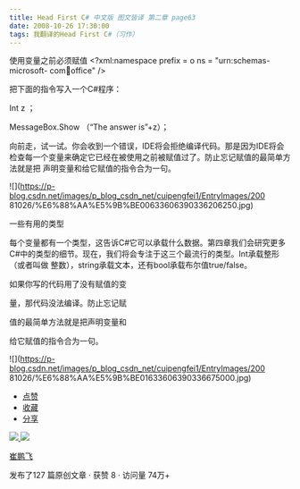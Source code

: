 ```yaml
---
title: Head First C# 中文版 图文皆译 第二章 page63
date: 2008-10-26 17:30:00
tags: 我翻译的Head First C#（习作）
---
```

使用变量之前必须赋值  <?xml:namespace prefix = o ns = "urn:schemas-microsoft-
com:office:office" />

把下面的指令写入一个C#程序：

Int z  ；

MessageBox.Show  （“The answer is”+z）；

向前走，试一试。你会收到一个错误，IDE将会拒绝编译代码。那是因为IDE将会检查每一个变量来确定它已经在被使用之前被赋值过了。防止忘记赋值的最简单方法就是把
声明变量和给它赋值的指令合为一句。

![](https://p-blog.csdn.net/images/p_blog_csdn_net/cuipengfei1/EntryImages/200
81026/%E6%88%AA%E5%9B%BE00633606390336206250.jpg)

一些有用的类型

每个变量都有一个类型，这告诉C#它可以承载什么数据。第四章我们会研究更多C#中的类型的细节。现在，我们将会专注于这三个最流行的类型。Int承载整形（或者叫做
整数），string承载文本，还有bool承载布尔值true/false。

如果你写的代码用了没有赋值的变

量，那代码没法编译。防止忘记赋

值的最简单方法就是把声明变量和

给它赋值的指令合为一句。

![](https://p-blog.csdn.net/images/p_blog_csdn_net/cuipengfei1/EntryImages/200
81026/%E6%88%AA%E5%9B%BE01633606390336675000.jpg)

  * [ 点赞  ](javascript:;)
  * [ 收藏  ](javascript:;)
  * [ 分享 ](javascript:;)

[ ![](https://profile.csdnimg.cn/5/2/5/3_cuipengfei1)
![](https://g.csdnimg.cn/static/user-reg-year/1x/11.png)
](https://blog.csdn.net/cuipengfei1)

[ 崔鹏飞 ](https://blog.csdn.net/cuipengfei1)

发布了127 篇原创文章  ·  获赞 8  ·  访问量 74万+

